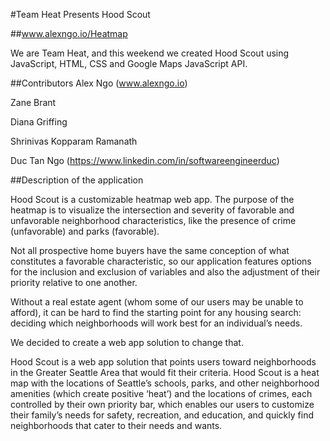 #Team Heat Presents Hood Scout

##www.alexngo.io/Heatmap

We are Team Heat, and this weekend we created Hood Scout using JavaScript, HTML, CSS and Google Maps JavaScript API.

##Contributors
Alex Ngo (www.alexngo.io)

Zane Brant

Diana Griffing

Shrinivas Kopparam Ramanath

Duc Tan Ngo (https://www.linkedin.com/in/softwareengineerduc)

##Description of the application

Hood Scout is a customizable heatmap web app. The purpose of the heatmap is to visualize the intersection and severity of favorable and unfavorable neighborhood characteristics, like the presence of crime (unfavorable) and parks (favorable).

Not all prospective home buyers have the same conception of what constitutes a favorable characteristic, so our application features options for the inclusion and exclusion of variables and also the adjustment of their priority relative to one another.

Without a real estate agent (whom some of our users may be unable to afford), it can be hard to find the starting point for any housing search: deciding which neighborhoods will work best for an individual’s needs.

We decided to create a web app solution to change that.

Hood Scout is a web app solution that points users toward neighborhoods in the Greater Seattle Area that would fit their criteria. Hood Scout is a heat map with the locations of Seattle’s schools, parks, and other neighborhood amenities (which create positive ‘heat’) and the locations of crimes, each controlled by their own priority bar, which enables our users to customize their family’s needs for safety, recreation, and education, and quickly find neighborhoods that cater to their needs and wants.
